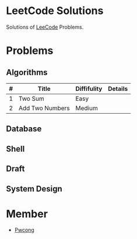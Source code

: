 # LeetCode Solutions

Solutions of [LeeCode](https://leetcode.com/) Problems.

# Problems

## Algorithms
|#      |Title              |Diffifulity    |Details                    |
|-------|-------------------|---------------|---------------------------|
|1      |Two Sum            |Easy           |                           |
|2      |Add Two Numbers    |Medium         |                           |

## Database

## Shell

## Draft

## System Design

# Member
* [Pwcong](https://github.com/pwcong)